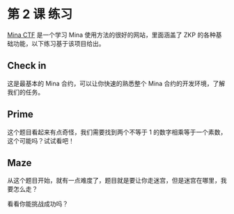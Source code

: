 # 第 2 课 练习

[Mina CTF](https://minactf.com/) 是一个学习 Mina 使用方法的很好的网站，里面涵盖了 ZKP 的各种基础功能，以下练习基于该项目给出。

## Check in

这是最基本的 Mina 合约，可以让你快速的熟悉整个 Mina 合约的开发环境，了解我们的任务。

## Prime

这个题目看起来有点奇怪，我们需要找到两个不等于 1 的数字相乘等于一个素数，这个可能吗？试试看吧！

## Maze

从这个题目开始，就有一点难度了，题目就是要让你走迷宫，但是迷宫在哪里，我要怎么走？

看看你能挑战成功吗？